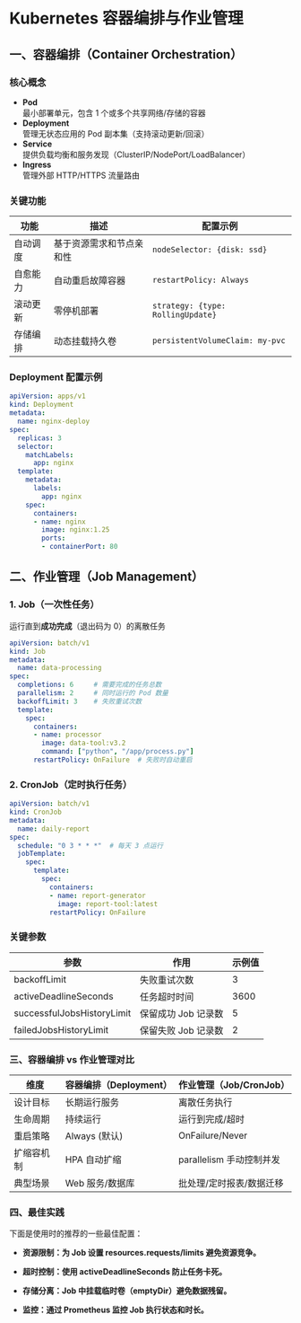 # Kubernetes 容器编排与作业管理

## 一、容器编排（Container Orchestration）
### 核心概念
- **Pod**  
  最小部署单元，包含 1 个或多个共享网络/存储的容器
- **Deployment**  
  管理无状态应用的 Pod 副本集（支持滚动更新/回滚）
- **Service**  
  提供负载均衡和服务发现（ClusterIP/NodePort/LoadBalancer）
- **Ingress**  
  管理外部 HTTP/HTTPS 流量路由

### 关键功能
| 功能 | 描述 | 配置示例 |
|------|------|----------|
| 自动调度 | 基于资源需求和节点亲和性 | `nodeSelector: {disk: ssd}` |
| 自愈能力 | 自动重启故障容器 | `restartPolicy: Always` |
| 滚动更新 | 零停机部署 | `strategy: {type: RollingUpdate}` |
| 存储编排 | 动态挂载持久卷 | `persistentVolumeClaim: my-pvc` |

### Deployment 配置示例
```yaml
apiVersion: apps/v1
kind: Deployment
metadata:
  name: nginx-deploy
spec:
  replicas: 3
  selector:
    matchLabels:
      app: nginx
  template:
    metadata:
      labels:
        app: nginx
    spec:
      containers:
      - name: nginx
        image: nginx:1.25
        ports:
        - containerPort: 80
```


## 二、作业管理（Job Management）
### 1. Job（一次性任务）
运行直到**成功完成**（退出码为 0）的离散任务

```yaml
apiVersion: batch/v1
kind: Job
metadata:
  name: data-processing
spec:
  completions: 6     # 需要完成的任务总数
  parallelism: 2     # 同时运行的 Pod 数量
  backoffLimit: 3    # 失败重试次数
  template:
    spec:
      containers:
      - name: processor
        image: data-tool:v3.2
        command: ["python", "/app/process.py"]
      restartPolicy: OnFailure  # 失败时自动重启
```
### 2. CronJob（定时执行任务）
```yaml
apiVersion: batch/v1
kind: CronJob
metadata:
  name: daily-report
spec:
  schedule: "0 3 * * *"  # 每天 3 点运行
  jobTemplate:
    spec:
      template:
        spec:
          containers:
          - name: report-generator
            image: report-tool:latest
          restartPolicy: OnFailure
```

### 关键参数
| 参数| 作用 | 示例值 |
|------|------|----------|
| backoffLimit | 失败重试次数 | 3 |
| activeDeadlineSeconds | 任务超时时间 | 3600 |
| successfulJobsHistoryLimit | 保留成功 Job 记录数 | 5 |
| failedJobsHistoryLimit | 保留失败 Job 记录数 | 2 |

### 三、容器编排 vs 作业管理对比
| 维度| 容器编排（Deployment） | 作业管理（Job/CronJob） |
|------|------|----------|
| 设计目标 | 长期运行服务 | 离散任务执行 |
| 生命周期 | 持续运行 | 运行到完成/超时 |
| 重启策略 | Always (默认) | OnFailure/Never |
| 扩缩容机制 | HPA 自动扩缩 | parallelism 手动控制并发 |
| 典型场景 | Web 服务/数据库 | 批处理/定时报表/数据迁移 |


### 四、最佳实践
下面是使用时的推荐的一些最佳配置：
- **资源限制：为 Job 设置 resources.requests/limits 避免资源竞争。**

- **超时控制：使用 activeDeadlineSeconds 防止任务卡死。**

- **存储分离：Job 中挂载临时卷（emptyDir）避免数据残留。**

- **监控：通过 Prometheus 监控 Job 执行状态和时长。**